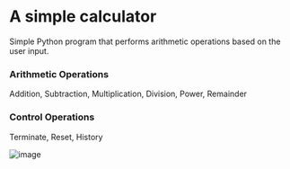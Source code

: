 # A simple calculator

 Simple Python program that performs arithmetic operations based on the user input.
 
### Arithmetic Operations
Addition, Subtraction, Multiplication, Division, Power, Remainder      

### Control Operations
Terminate, Reset, History

![image](https://user-images.githubusercontent.com/108678396/200732100-78200805-d2e1-494d-b0e2-588eb82e8ad5.png)
